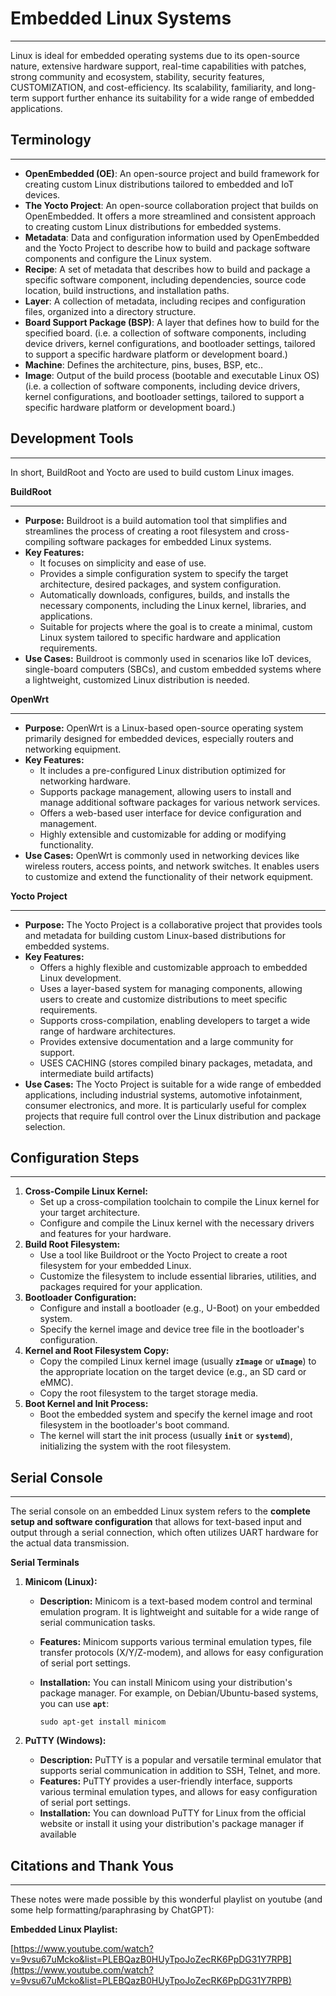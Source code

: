 # Embedded Linux Systems

---

Linux is ideal for embedded operating systems due to its open-source nature, extensive hardware support, real-time capabilities with patches, strong community and ecosystem, stability, security features, CUSTOMIZATION, and cost-efficiency. Its scalability, familiarity, and long-term support further enhance its suitability for a wide range of embedded applications.

## Terminology

---

- **OpenEmbedded (OE)**: An open-source project and build framework for creating custom Linux distributions tailored to embedded and IoT devices.
- **The Yocto Project**: An open-source collaboration project that builds on OpenEmbedded. It offers a more streamlined and consistent approach to creating custom Linux distributions for embedded systems.
- **Metadata**: Data and configuration information used by OpenEmbedded and the Yocto Project to describe how to build and package software components and configure the Linux system.
- **Recipe**: A set of metadata that describes how to build and package a specific software component, including dependencies, source code location, build instructions, and installation paths.
- **Layer**: A collection of metadata, including recipes and configuration files, organized into a directory structure.
- **Board Support Package (BSP)**: A layer that defines how to build for the specified board. (i.e. a collection of software components, including device drivers, kernel configurations, and bootloader settings, tailored to support a specific hardware platform or development board.)
- **Machine**: Defines the architecture, pins, buses, BSP, etc..
- **Image**: Output of the build process (bootable and executable Linux OS) (i.e. a collection of software components, including device drivers, kernel configurations, and bootloader settings, tailored to support a specific hardware platform or development board.)

## Development Tools

---

In short, BuildRoot and Yocto are used to build custom Linux images.

**BuildRoot**

---

- **Purpose:** Buildroot is a build automation tool that simplifies and streamlines the process of creating a root filesystem and cross-compiling software packages for embedded Linux systems.
- **Key Features:**
    - It focuses on simplicity and ease of use.
    - Provides a simple configuration system to specify the target architecture, desired packages, and system configuration.
    - Automatically downloads, configures, builds, and installs the necessary components, including the Linux kernel, libraries, and applications.
    - Suitable for projects where the goal is to create a minimal, custom Linux system tailored to specific hardware and application requirements.
- **Use Cases:** Buildroot is commonly used in scenarios like IoT devices, single-board computers (SBCs), and custom embedded systems where a lightweight, customized Linux distribution is needed.

**OpenWrt**

---

- **Purpose:** OpenWrt is a Linux-based open-source operating system primarily designed for embedded devices, especially routers and networking equipment.
- **Key Features:**
    - It includes a pre-configured Linux distribution optimized for networking hardware.
    - Supports package management, allowing users to install and manage additional software packages for various network services.
    - Offers a web-based user interface for device configuration and management.
    - Highly extensible and customizable for adding or modifying functionality.
- **Use Cases:** OpenWrt is commonly used in networking devices like wireless routers, access points, and network switches. It enables users to customize and extend the functionality of their network equipment.

**Yocto Project**

---

- **Purpose:** The Yocto Project is a collaborative project that provides tools and metadata for building custom Linux-based distributions for embedded systems.
- **Key Features:**
    - Offers a highly flexible and customizable approach to embedded Linux development.
    - Uses a layer-based system for managing components, allowing users to create and customize distributions to meet specific requirements.
    - Supports cross-compilation, enabling developers to target a wide range of hardware architectures.
    - Provides extensive documentation and a large community for support.
    - USES CACHING (stores compiled binary packages, metadata, and intermediate build artifacts)
- **Use Cases:** The Yocto Project is suitable for a wide range of embedded applications, including industrial systems, automotive infotainment, consumer electronics, and more. It is particularly useful for complex projects that require full control over the Linux distribution and package selection.

## Configuration Steps

---

1. **Cross-Compile Linux Kernel:**
    - Set up a cross-compilation toolchain to compile the Linux kernel for your target architecture.
    - Configure and compile the Linux kernel with the necessary drivers and features for your hardware.
2. **Build Root Filesystem:**
    - Use a tool like Buildroot or the Yocto Project to create a root filesystem for your embedded Linux.
    - Customize the filesystem to include essential libraries, utilities, and packages required for your application.
3. **Bootloader Configuration:**
    - Configure and install a bootloader (e.g., U-Boot) on your embedded system.
    - Specify the kernel image and device tree file in the bootloader's configuration.
4. **Kernel and Root Filesystem Copy:**
    - Copy the compiled Linux kernel image (usually **`zImage`** or **`uImage`**) to the appropriate location on the target device (e.g., an SD card or eMMC).
    - Copy the root filesystem to the target storage media.
5. **Boot Kernel and Init Process:**
    - Boot the embedded system and specify the kernel image and root filesystem in the bootloader's boot command.
    - The kernel will start the init process (usually **`init`** or **`systemd`**), initializing the system with the root filesystem.

## Serial Console

---

The serial console on an embedded Linux system refers to the **complete setup and software configuration** that allows for text-based input and output through a serial connection, which often utilizes UART hardware for the actual data transmission.

**Serial Terminals**

1. **Minicom (Linux):**
    - **Description:** Minicom is a text-based modem control and terminal emulation program. It is lightweight and suitable for a wide range of serial communication tasks.
    - **Features:** Minicom supports various terminal emulation types, file transfer protocols (X/Y/Z-modem), and allows for easy configuration of serial port settings.
    - **Installation:** You can install Minicom using your distribution's package manager. For example, on Debian/Ubuntu-based systems, you can use **`apt`**:
        
        ```arduino
        sudo apt-get install minicom
        ```
        
2. **PuTTY (Windows):**
    - **Description:** PuTTY is a popular and versatile terminal emulator that supports serial communication in addition to SSH, Telnet, and more.
    - **Features:** PuTTY provides a user-friendly interface, supports various terminal emulation types, and allows for easy configuration of serial port settings.
    - **Installation:** You can download PuTTY for Linux from the official website or install it using your distribution's package manager if available

## Citations and Thank Yous

---

These notes were made possible by this wonderful playlist on youtube (and some help formatting/paraphrasing by ChatGPT):

**Embedded Linux Playlist:**

[https://www.youtube.com/watch?v=9vsu67uMcko&list=PLEBQazB0HUyTpoJoZecRK6PpDG31Y7RPB](https://www.youtube.com/watch?v=9vsu67uMcko&list=PLEBQazB0HUyTpoJoZecRK6PpDG31Y7RPB)
